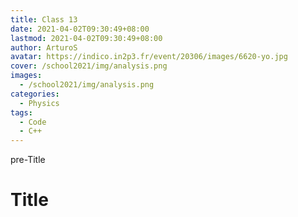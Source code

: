 ```yaml
---
title: Class 13
date: 2021-04-02T09:30:49+08:00
lastmod: 2021-04-02T09:30:49+08:00
author: ArturoS
avatar: https://indico.in2p3.fr/event/20306/images/6620-yo.jpg
cover: /school2021/img/analysis.png
images:
  - /school2021/img/analysis.png
categories:
  - Physics
tags:
  - Code
  - C++
---
```


pre-Title

<!--more-->

# Title
